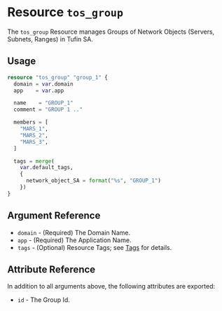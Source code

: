 # Resource `tos_group`

The `tos_group` Resource manages Groups of Network Objects (Servers, Subnets, Ranges) in Tufin SA.

## Usage

```terraform
resource "tos_group" "group_1" {
  domain = var.domain
  app    = var.app

  name    = "GROUP_1"
  comment = "GROUP 1 .."

  members = [
    "MARS_1",
    "MARS_2",
    "MARS_3",
  ]

  tags = merge(
    var.default_tags,
    {
      network_object_SA = format("%s", "GROUP_1")
    })
}
```

## Argument Reference

* `domain` - (Required) The Domain Name.
* `app` - (Required) The Application Name.
* `tags` - (Optional) Resource Tags; see [Tags](tag.md) for details.


## Attribute Reference

In addition to all arguments above, the following attributes are exported:

* `id` - The Group Id.
